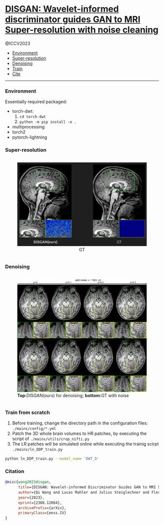 # [DISGAN: Wavelet-informed discriminator guides GAN to MRI Super-resolution with noise cleaning ](https://arxiv.org/abs/2308.12084)

@ICCV2023

- [Environment](#Environment)
- [Super-resolution](#Super-resolution)
- [Denoising](#denoising)
- [Train](#train-from-scratch)
- [Cite](#citation)
---
### Environment
Essentially required packaged:
* torch-dwt:
    1. `cd torch-dwt`
    2. `python -m pip install -e .`
* multiprocessing
* torch2
* pytorch-lightning

### Super-resolution

<figure id="sr" class=subfigure style="display: inline-block; width=50%">
<img src="./imgs/SR.png" alt="GT" width="800"/>
<figcaption class=subcaption, style="text-align: center">GT</figcaption>
</figure>


### Denoising
<figure id="sim" class=subfigure style="display: inline-block; width=30%">
<img src="./imgs/sim_noise_whole.png" alt="DISGAN" width="600"/>
<figcaption class=subcaption><strong>Top:</strong>DISGAN(ours) for denoising; <strong>bottom:</strong>GT with noise</figcaption>
</figure>

### Train from scratch

1. Before training, change the directory path in the configuration files: `./mains/config/*.yml`
2. Patch the 3D whole brain volumes to HR patches, by executing the script of `./mains/utils/crop_nifti.py`
3. The LR patches will be simulated online while executing the trainig scirpt `./mains/ln_DDP_train.py` 
~~~bash
python ln_DDP_train.py --model_name 'DWT_D'
~~~

### Citation
~~~bibtex
@misc{wang2023disgan,
      title={DISGAN: Wavelet-informed Discriminator Guides GAN to MRI Super-resolution with Noise Cleaning}, 
      author={Qi Wang and Lucas Mahler and Julius Steiglechner and Florian Birk and Klaus Scheffler and Gabriele Lohmann},
      year={2023},
      eprint={2308.12084},
      archivePrefix={arXiv},
      primaryClass={eess.IV}
}
~~~
